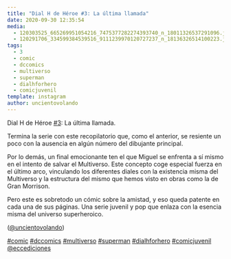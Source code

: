 ```yaml
---
title: "Dial H de Héroe #3: La última llamada"
date: 2020-09-30 12:35:54
media: 
  - 120303525_665269951054216_7475377282274393740_n_18011326537291096.jpg
  - 120291706_334599384539516_9111239970120727237_n_18136326514100223.jpg
tags: 
  - 3
  - comic
  - dccomics
  - multiverso
  - superman
  - dialhforhero
  - comicjuvenil
template: instagram
author: uncientovolando
---
```


Dial H de Héroe [#3](/tags/3): La última llamada.


Termina la serie con este recopilatorio que, como el anterior, se resiente un poco con la ausencia en algún número del dibujante principal.


Por lo demás, un final emocionante ten el que Miguel se enfrenta a sí mismo en el intento de salvar el Multiverso. Este concepto coge especial fuerza en el último arco, vinculando los diferentes diales con la existencia misma del Multiverso y la estructura del mismo que hemos visto en obras como la de Gran Morrison.


Pero este es sobretodo un cómic sobre la amistad, y eso queda patente en cada una de sus páginas. Una serie juvenil y pop que enlaza con la esencia misma del universo superheroico.


([@uncientovolando](https://instagram.com/uncientovolando))






[#comic](/tags/comic) [#dccomics](/tags/dccomics) [#multiverso](/tags/multiverso) [#superman](/tags/superman) [#dialhforhero](/tags/dialhforhero) [#comicjuvenil](/tags/comicjuvenil) [@eccediciones](https://instagram.com/eccediciones)
